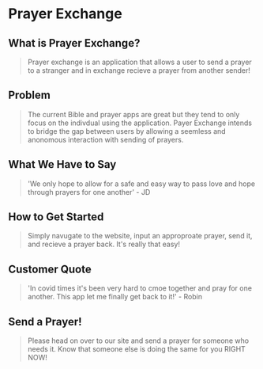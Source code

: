 # Prayer Exchange #

## What is Prayer Exchange? ##
  > Prayer exchange is an application that allows a user to send a prayer to a stranger and in exchange recieve a prayer from another sender!

## Problem ##
  > The current Bible and prayer apps are great but they tend to only focus on the indivdual using the application. Payer Exchange intends to bridge the gap between users by allowing a seemless and anonomous interaction with sending of prayers.

## What We Have to Say ##
  > 'We only hope to allow for a safe and easy way to pass love and hope through prayers for one another' - JD

## How to Get Started ##
  > Simply navugate to the website, input an approproate prayer, send it, and recieve a prayer back. It's really that easy!

## Customer Quote ##
  > 'In covid times it's been very hard to cmoe together and pray for one another. This app let me finally get back to it!' - Robin

## Send a Prayer! ##
  > Please head on over to our site and send a prayer for someone who needs it. Know that someone else is doing the same for you RIGHT NOW!
